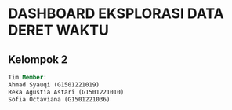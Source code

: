 # DASHBOARD EKSPLORASI DATA DERET WAKTU

## Kelompok 2
```sql
Tim Member:
Ahmad Syauqi (G1501221019)
Reka Agustia Astari (G1501221010)
Sofia Octaviana (G1501221036)
```
